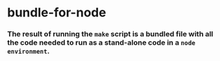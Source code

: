 # bundle-for-node

### The result of running the `make` script is a bundled file with all the code needed to run as a stand-alone code in a `node environment`.
